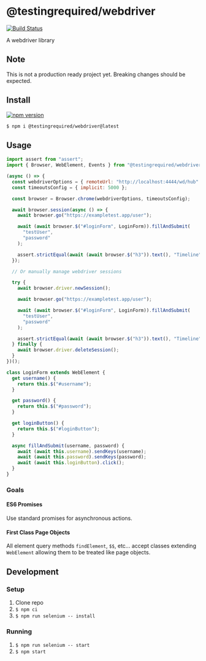 # @testingrequired/webdriver

[![Build Status](https://travis-ci.org/testingrequired/webdriver.svg?branch=master)](https://travis-ci.org/testingrequired/webdriver)

A webdriver library

## Note

This is not a production ready project yet. Breaking changes should be expected.

## Install

[![npm version](https://badge.fury.io/js/%40testingrequired%2Fwebdriver.svg)](https://badge.fury.io/js/%40testingrequired%2Fwebdriver)

```bash
$ npm i @testingrequired/webdriver@latest
```

## Usage

```javascript
import assert from "assert";
import { Browser, WebElement, Events } from "@testingrequired/webdriver";

(async () => {
  const webdriverOptions = { remoteUrl: "http://localhost:4444/wd/hub" };
  const timeoutsConfig = { implicit: 5000 };

  const browser = Browser.chrome(webdriverOptions, timeoutsConfig);

  await browser.session(async () => {
    await browser.go("https://exampletest.app/user");

    await (await browser.$("#loginForm", LoginForm)).fillAndSubmit(
      "testUser",
      "password"
    );

    assert.strictEqual(await (await browser.$("h3")).text(), "Timeline");
  });

  // Or manually manage webdriver sessions

  try {
    await browser.driver.newSession();

    await browser.go("https://exampletest.app/user");

    await (await browser.$("#loginForm", LoginForm)).fillAndSubmit(
      "testUser",
      "password"
    );

    assert.strictEqual(await (await browser.$("h3")).text(), "Timeline");
  } finally {
    await browser.driver.deleteSession();
  }
})();

class LoginForm extends WebElement {
  get username() {
    return this.$("#username");
  }

  get password() {
    return this.$("#password");
  }

  get loginButton() {
    return this.$("#loginButton");
  }

  async fillAndSubmit(username, password) {
    await (await this.username).sendKeys(username);
    await (await this.password).sendKeys(password);
    await (await this.loginButton).click();
  }
}
```

### Goals

#### ES6 Promises

Use standard promises for asynchronous actions.

#### First Class Page Objects

All element query methods `findElement`, `$$`, etc... accept classes extending `WebElement` allowing them to be treated like page objects.

## Development

### Setup

1. Clone repo
2. `$ npm ci`
3. `$ npm run selenium -- install`

### Running

1. `$ npm run selenium -- start`
2. `$ npm start`
